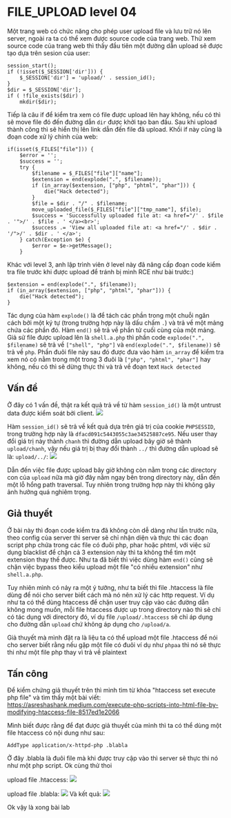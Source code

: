 # FILE_UPLOAD level 04

Một trang web có chức năng cho phép user upload file và lưu trữ nó lên server, ngoài ra ta có thể xem được source code của trang web. Thử xem source code của trang web thì thấy đầu tiên một đường dẫn upload sẽ được tạo dựa trên sesion của user:
```
session_start();
if (!isset($_SESSION['dir'])) {
    $_SESSION['dir'] = 'upload/' . session_id();
}
$dir = $_SESSION['dir'];
if ( !file_exists($dir) )
    mkdir($dir);
```

Tiếp là câu if để kiểm tra xem có file được upload lên hay không, nếu có thì sẽ move file đó đến đường dẫn `dir` được khởi tạo ban đầu. Sau khi upload thành công thì sẽ hiển thị lên link dẫn đến file đã upload. Khối if này cũng là đoạn code xử lý chính của web:

```
if(isset($_FILES["file"])) {
    $error = '';
    $success = '';
    try {
        $filename = $_FILES["file"]["name"];
        $extension = end(explode(".", $filename));
        if (in_array($extension, ["php", "phtml", "phar"])) {
            die("Hack detected");
        }
        $file = $dir . "/" . $filename;
        move_uploaded_file($_FILES["file"]["tmp_name"], $file);
        $success = 'Successfully uploaded file at: <a href="/' . $file . '">/' . $file . ' </a><br>';
        $success .= 'View all uploaded file at: <a href="/' . $dir . '/">/' . $dir . ' </a>';
    } catch(Exception $e) {
        $error = $e->getMessage();
    }
```

Khác với level 3, anh lập trình viên ở level này đã nâng cấp đoạn code kiểm tra file trước khi được upload để tránh bị mình RCE như bài trước:)
```
$extension = end(explode(".", $filename));
if (in_array($extension, ["php", "phtml", "phar"])) {
    die("Hack detected");
}
```
Tác dụng của hàm `explode()` là để tách các phần trong một chuỗi ngăn cách bởi một ký tự (trong trường hợp này là dấu chấm `.`) và trả về một mảng chứa các phần đó. Hàm `end()` sẽ trả về phần tử cuối cùng của một mảng. Giả sử file được upload lên là `shell.a.php` thì phần code `explode(".", $filename)` sẽ trả về `["shell", "php"]` và `end(explode(".", $filename))` sẽ trả về `php`. Phần đuôi file này sau đó được đưa vào hàm `in_array` để kiểm tra xem nó có nằm trong một trong 3 đuôi là `["php", "phtml", "phar"]` hay không, nếu có thì sẽ dừng thực thi và trả về đoạn text `Hack detected`

## Vấn đề

Ở đây có 1 vấn đề, thật ra kết quả trả về từ hàm `session_id()` là một untrust data được kiểm soát bởi client. 
![](https://i.imgur.com/CgHjF3L.png)

Hàm `session_id()` sẽ trả về kết quả dựa trên giá trị của cookie `PHPSESSID`, trong trường hợp này là `dfacd091c5443055c3ae34525887ce95`. Nếu user thay đổi giá trị này thành `chanh` thì đường dẫn upload bây giờ sẽ thành `upload/chanh`, vậy nếu giá trị bị thay đổi thành `../` thì đường dẫn upload sẽ là: `upload/../`:
![](https://i.imgur.com/CaDa37t.png)

Dẫn đến việc file được upload bây giờ không còn nằm trong các directory con của `upload` nữa mà giờ đây nằm ngay bên trong directory này, dẫn đến một lỗ hổng path traversal. Tuy nhiên trong trường hợp này thì không gây ảnh hưởng quá nghiêm trọng.

## Giả thuyết

Ở bài này thì đoạn code kiểm tra đã không còn dễ dàng như lần trước nữa, theo config của server thì server sẽ chỉ nhận diện và thực thi các đoạn script php chứa trong các file có đuôi php, phar hoặc phtml, với việc sử dụng blacklist để chặn cả 3 extension này thì ta không thể tìm một extension thay thế được. Như ta đã biết thì việc dùng hàm `end()` cũng sẽ chặn việc bypass theo kiểu upload một file "có nhiều extension" như `shell.a.php`.

Tuy nhiên mình có nảy ra một ý tưởng, như ta biết thì file .htaccess là file dùng để nói cho server biết cách mà nó nên xử lý các http request. Ví dụ như ta có thể dùng htaccess để chặn user truy cập vào các đường dẫn không mong muốn, mỗi file htaccess được up trong directory nào thì sẽ chỉ có tác dụng với directory đó, ví dụ file `/upload/.htaccess` sẽ chỉ áp dụng cho đường dẫn `upload` chứ không áp dụng cho `/upload/a`. 

Giả thuyết mà mình đặt ra là liệu ta có thể upload một file .htaccess để nói cho server biết rằng nếu gặp một file có đuôi ví dụ như `phpaa` thì nó sẽ thực thi như một file php thay vì trả về plaintext

## Tấn công

Để kiểm chứng giả thuyết trên thì mình tìm từ khóa "htaccess set execute php file" và tìm thấy một bài viết:
https://asreshashank.medium.com/execute-php-scripts-into-html-file-by-modifying-htaccess-file-8517ed1e2066

Mình biết được rằng để đạt được giả thuyết của mình thì ta có thể dùng một file htaccess có nội dung như sau: 
```
AddType application/x-httpd-php .blabla
```
Ở đây .blabla là đuôi file mà khi được truy cập vào thì server sẽ thực thi nó như một php script. Ok cùng thử thoi

upload file .htaccess:
![](https://i.imgur.com/o3xGFRN.png)

upload file .blabla:
![](https://i.imgur.com/cDJ50WF.png)
Và kết quả:
![](https://i.imgur.com/rb57a3K.png)

Ok vậy là xong bài lab
